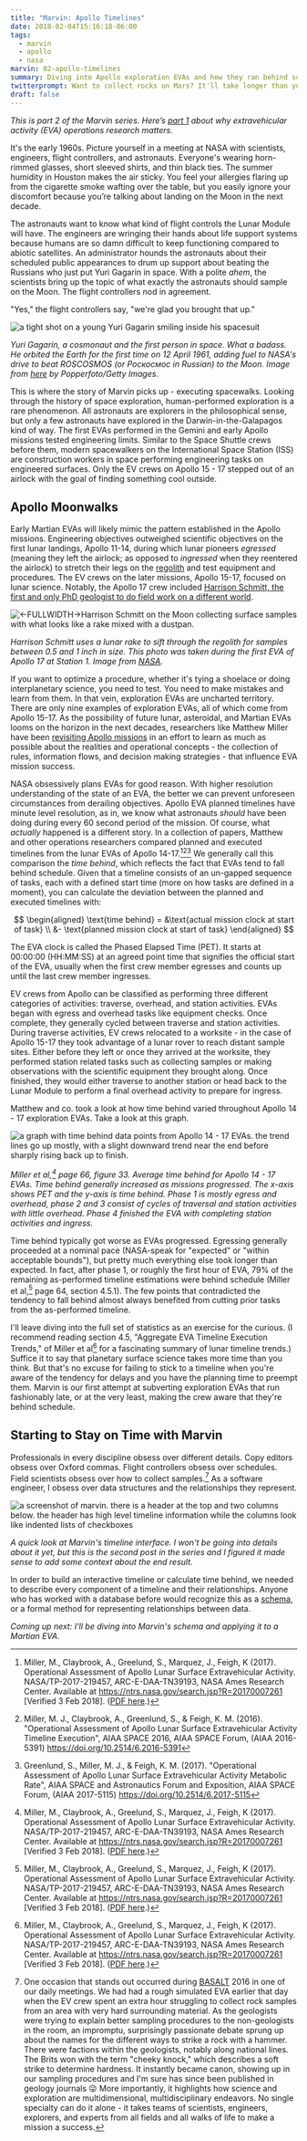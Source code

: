 ```yaml
---
title: "Marvin: Apollo Timelines"
date: 2018-02-04T15:16:18-06:00
tags:
  - marvin
  - apollo
  - nasa
marvin: 02-apollo-timelines
summary: Diving into Apollo exploration EVAs and how they ran behind schedule. Science takes more time than you think!
twitterprompt: Want to collect rocks on Mars? It'll take longer than you think.
draft: false
---
```


_This is part 2 of the Marvin series. Here’s [part 1](/posts/20180115-marvin-deep-spacewalks/) about why extravehicular activity (EVA) operations research matters._

<p class="lead-in">It's the early 1960s. Picture yourself in a meeting at NASA with scientists, engineers, flight controllers, and astronauts. Everyone's wearing horn-rimmed glasses, short sleeved shirts, and thin black ties. The summer humidity in Houston makes the air sticky. You feel your allergies flaring up from the cigarette smoke wafting over the table, but you easily ignore your discomfort because you’re talking about landing on the Moon in the next decade.</p>

The astronauts want to know what kind of flight controls the Lunar Module will have. The engineers are wringing their hands about life support systems because humans are so damn difficult to keep functioning compared to abiotic satellites. An administrator hounds the astronauts about their scheduled public appearances to drum up support about beating the Russians who just put Yuri Gagarin in space. With a polite _ahem_, the scientists bring up the topic of what exactly the astronauts should sample on the Moon. The flight controllers nod in agreement.

"Yes," the flight controllers say, "we're glad you brought that up."

![a tight shot on a young Yuri Gagarin smiling inside his spacesuit](gagarin.jpg)

_Yuri Gagarin, a cosmonaut and the first person in space. What a badass. He orbited the Earth for the first time on 12 April 1961, adding fuel to NASA's drive to beat ROSCOSMOS (or Роскосмос in Russian) to the Moon. Image from [here](https://news.nationalgeographic.com/news/2011/04/110412-yuri-gagarin-anniversary-google-doodle-first-orbit-space-science/#/34466.jpg) by Popperfoto/Getty Images._

This is where the story of Marvin picks up - executing spacewalks. Looking through the history of space exploration, human-performed exploration is a rare phenomenon. All astronauts are explorers in the philosophical sense, but only a few astronauts have explored in the Darwin-in-the-Galapagos kind of way. The first EVAs performed in the Gemini and early Apollo missions tested engineering limits. Similar to the Space Shuttle crews before them, modern spacewalkers on the International Space Station (ISS) are construction workers in space performing engineering tasks on engineered surfaces. Only the EV crews on Apollo 15 - 17 stepped out of an airlock with the goal of finding something cool outside.

## Apollo Moonwalks

Early Martian EVAs will likely mimic the pattern established in the Apollo missions. Engineering objectives outweighed scientific objectives on the first lunar landings, Apollo 11-14, during which lunar pioneers _egressed_ (meaning they left the airlock; as opposed to _ingressed_ when they reentered the airlock) to stretch their legs on the [regolith](https://en.wikipedia.org/wiki/Regolith) and test equipment and procedures. The EV crews on the later missions, Apollo 15-17, focused on lunar science. Notably, the Apollo 17 crew included [Harrison Schmitt, the first and only PhD geologist to do field work on a different world](https://www.space.com/20789-harrison-schmitt-astronaut-biography.html).

![<-FULLWIDTH->Harrison Schmitt on the Moon collecting surface samples with what looks like a rake mixed with a dustpan.](./schmitt-rake-wide.jpg)

_Harrison Schmitt uses a lunar rake to sift through the regolith for samples between 0.5 and 1 inch in size. This photo was taken during the first EVA of Apollo 17 at Station 1. Image from [NASA](https://www.nasa.gov/audience/foreducators/spacesuits/historygallery/ap-dec72.html)._

If you want to optimize a procedure, whether it's tying a shoelace or doing interplanetary science, you need to test. You need to make mistakes and learn from them. In that vein, exploration EVAs are uncharted territory. There are only nine examples of exploration EVAs, all of which come from Apollo 15-17. As the possibility of future lunar, asteroidal, and Martian EVAs looms on the horizon in the next decades, researchers like Matthew Miller have been [revisiting Apollo missions](http://www.news.gatech.edu/features/lunar-landing-logs) in an effort to learn as much as possible about the realities and operational concepts - the collection of rules, information flows, and decision making strategies - that influence EVA mission success.

NASA obsessively plans EVAs for good reason. With higher resolution understanding of the state of an EVA, the better we can prevent unforeseen circumstances from derailing objectives. Apollo EVA planned timelines have minute level resolution, as in, we know what astronauts _should_ have been doing during every 60 second period of the mission. Of course, what _actually_ happened is a different story. In a collection of papers, Matthew and other operations researchers compared planned and executed timelines from the lunar EVAs of Apollo 14-17.[^1][^2][^3] We generally call this comparison the _time behind_, which reflects the fact that EVAs tend to fall behind schedule. Given that a timeline consists of an un-gapped sequence of tasks, each with a defined start time (more on how tasks are defined in a moment), you can calculate the deviation between the planned and executed timelines with:

[^1]: Miller, M., Claybrook, A., Greelund, S., Marquez, J., Feigh, K (2017). Operational Assessment of Apollo Lunar Surface Extravehicular Activity. NASA/TP-2017-219457, ARC-E-DAA-TN39193, NASA Ames Research Center. Available at https://ntrs.nasa.gov/search.jsp?R=20170007261 \[Verified 3 Feb 2018\]. ([PDF here](https://ntrs.nasa.gov/archive/nasa/casi.ntrs.nasa.gov/20170007261.pdf).)

[^2]: Miller, M. J., Claybrook, A., Greenlund, S., & Feigh, K. M. (2016). "Operational Assessment of Apollo Lunar Surface Extravehicular Activity Timeline Execution", AIAA SPACE 2016, AIAA SPACE Forum, (AIAA 2016-5391) 
https://doi.org/10.2514/6.2016-5391 

[^3]: Greenlund, S., Miller, M. J., & Feigh, K. M. (2017). "Operational Assessment of Apollo Lunar Surface Extravehicular Activity Metabolic Rate", AIAA SPACE and Astronautics Forum and Exposition, AIAA SPACE Forum, (AIAA 2017-5115) 
https://doi.org/10.2514/6.2017-5115 

$$
\begin{aligned}
\text{time behind} = &\text{actual mission clock at start of task} \\
&- \text{planned mission clock at start of task}
\end{aligned}
$$

The EVA clock is called the Phased Elapsed Time (PET). It starts at 00:00:00 (HH:MM:SS) at an agreed point time that signifies the official start of the EVA, usually when the first crew member egresses and counts up until the last crew member ingresses.

EV crews from Apollo can be classified as performing three different categories of activities: traverse, overhead, and station activities. EVAs began with egress and overhead tasks like equipment checks. Once complete, they generally cycled between traverse and station activities. During traverse activities, EV crews relocated to a worksite - in the case of Apollo 15-17 they took advantage of a lunar rover to reach distant sample sites. Either before they left or once they arrived at the worksite, they performed station related tasks such as collecting samples or making observations with the scientific equipment they brought along. Once finished, they would either traverse to another station or head back to the Lunar Module to perform a final overhead activity to prepare for ingress.

Matthew and co. took a look at how time behind varied throughout Apollo 14 - 17 exploration EVAs. Take a look at this graph.

![a graph with time behind data points from Apollo 14 - 17 EVAs. the trend lines go up mostly, with a slight downward trend near the end before sharply rising back up to finish.](./fig33.png)

_Miller et al,[^1] page 66, figure 33. Average time behind for Apollo 14 - 17 EVAs. Time behind generally increased as missions progressed. The x-axis shows PET and the y-axis is time behind. Phase 1 is mostly egress and overhead, phase 2 and 3 consist of cycles of traversal and station activities with little overhead. Phase 4 finished the EVA with completing station activities and ingress._

Time behind typically got worse as EVAs progressed. Egressing generally proceeded at a nominal pace (NASA-speak for "expected" or "within acceptable bounds"), but pretty much everything else took longer than expected. In fact, after phase 1, or roughly the first hour of EVA, 79% of the remaining as-performed timeline estimations were behind schedule (Miller et al,[^1] page 64, section 4.5.1). The few points that contradicted the tendency to fall behind almost always benefited from cutting prior tasks from the as-performed timeline.

I'll leave diving into the full set of statistics as an exercise for the curious. (I recommend reading section 4.5, "Aggregate EVA Timeline Execution Trends," of Miller et al[^1] for a fascinating summary of lunar timeline trends.) Suffice it to say that planetary surface science takes more time than you think. But that's no excuse for failing to stick to a timeline when you're aware of the tendency for delays and you have the planning time to preempt them. Marvin is our first attempt at subverting exploration EVAs that run fashionably late, or at the very least, making the crew aware that they're behind schedule.

## Starting to Stay on Time with Marvin

Professionals in every discipline obsess over different details. Copy editors obsess over Oxford commas. Flight controllers obsess over schedules. Field scientists obsess over how to collect samples.[^4] As a software engineer, I obsess over data structures and the relationships they represent.

[^4]: One occasion that stands out occurred during [BASALT](https://spacescience.arc.nasa.gov/basalt/) 2016 in one of our daily meetings. We had had a rough simulated EVA earlier that day when the EV crew spent an extra hour struggling to collect rock samples from an area with very hard surrounding material. As the geologists were trying to explain better sampling procedures to the non-geologists in the room, an impromptu, surprisingly passionate debate sprung up about the names for the different ways to strike a rock with a hammer. There were factions within the geologists, notably along national lines. The Brits won with the term "cheeky knock," which describes a soft strike to determine hardness. It instantly became canon, showing up in our sampling procedures and I'm sure has since been published in geology journals 😜 More importantly, it highlights how science and exploration are multidimensional, multidisciplinary endeavors. No single specialty can do it alone - it takes teams of scientists, engineers, explorers, and experts from all fields and all walks of life to make a mission a success.

![a screenshot of marvin. there is a header at the top and two columns below. the header has high level timeline information while the columns look like indented lists of checkboxes](./marvin.png)

_A quick look at Marvin's timeline interface. I won't be going into details about it yet, but this is the second post in the series and I figured it made sense to add some context about the end result._

In order to build an interactive timeline or calculate time behind, we needed to describe every component of a timeline and their relationships. Anyone who has worked with a database before would recognize this as a [schema](http://database.guide/what-is-a-database-schema/), or a formal method for representing relationships between data.

_Coming up next: I'll be diving into Marvin's schema and applying it to a Martian EVA._
